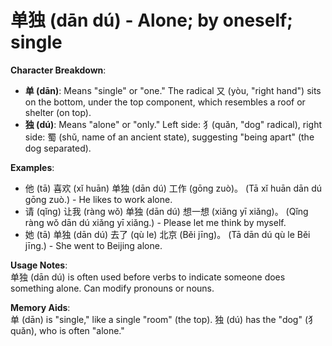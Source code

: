 # **单独 (dān dú) - Alone; by oneself; single**

**Character Breakdown**:  
- **单 (dān)**: Means "single" or "one." The radical 又 (yòu, "right hand") sits on the bottom, under the top component, which resembles a roof or shelter (on top).  
- **独 (dú)**: Means "alone" or "only." Left side: 犭(quǎn, "dog" radical), right side: 蜀 (shǔ, name of an ancient state), suggesting "being apart" (the dog separated).

**Examples**:  
- 他 (tā) 喜欢 (xǐ huān) 单独 (dān dú) 工作 (gōng zuò)。 (Tā xǐ huān dān dú gōng zuò.) - He likes to work alone.  
- 请 (qǐng) 让我 (ràng wǒ) 单独 (dān dú) 想一想 (xiǎng yī xiǎng)。 (Qǐng ràng wǒ dān dú xiǎng yī xiǎng.) - Please let me think by myself.  
- 她 (tā) 单独 (dān dú) 去了 (qù le) 北京 (Běi jīng)。 (Tā dān dú qù le Běi jīng.) - She went to Beijing alone.

**Usage Notes**:  
单独 (dān dú) is often used before verbs to indicate someone does something alone. Can modify pronouns or nouns.

**Memory Aids**:  
单 (dān) is "single," like a single "room" (the top). 独 (dú) has the "dog" (犭quǎn), who is often "alone."